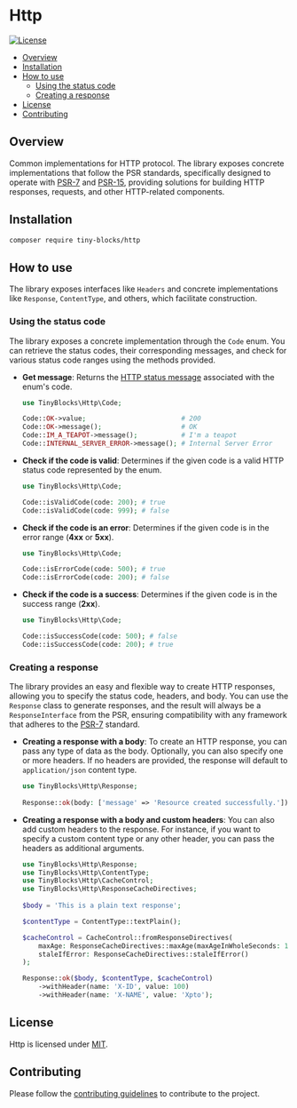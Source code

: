 # Http

[![License](https://img.shields.io/badge/license-MIT-green)](LICENSE)

* [Overview](#overview)
* [Installation](#installation)
* [How to use](#how-to-use)
    * [Using the status code](#status_code)
    * [Creating a response](#response)
* [License](#license)
* [Contributing](#contributing)

<div id='overview'></div> 

## Overview

Common implementations for HTTP protocol. The library exposes concrete implementations that follow the PSR standards,
specifically designed to operate with [PSR-7](https://www.php-fig.org/psr/psr-7)
and [PSR-15](https://www.php-fig.org/psr/psr-15), providing solutions for building HTTP responses, requests, and other
HTTP-related components.

<div id='installation'></div>

## Installation

```bash
composer require tiny-blocks/http
```

<div id='how-to-use'></div>

## How to use

The library exposes interfaces like `Headers` and concrete implementations like `Response`, `ContentType`, and others,
which facilitate construction.

<div id='status_code'></div>

### Using the status code

The library exposes a concrete implementation through the `Code` enum. You can retrieve the status codes, their
corresponding messages, and check for various status code ranges using the methods provided.

- **Get message**: Returns the [HTTP status message](https://developer.mozilla.org/en-US/docs/Web/HTTP/Messages)
  associated with the enum's code.

  ```php
  use TinyBlocks\Http\Code;
  
  Code::OK->value;                        # 200
  Code::OK->message();                    # OK
  Code::IM_A_TEAPOT->message();           # I'm a teapot
  Code::INTERNAL_SERVER_ERROR->message(); # Internal Server Error
  ```

- **Check if the code is valid**: Determines if the given code is a valid HTTP status code represented by the enum.

  ```php
  use TinyBlocks\Http\Code;
  
  Code::isValidCode(code: 200); # true
  Code::isValidCode(code: 999); # false
  ```

- **Check if the code is an error**: Determines if the given code is in the error range (**4xx** or **5xx**).

  ```php
  use TinyBlocks\Http\Code;
  
  Code::isErrorCode(code: 500); # true
  Code::isErrorCode(code: 200); # false
  ```

- **Check if the code is a success**: Determines if the given code is in the success range (**2xx**).

  ```php
  use TinyBlocks\Http\Code;
  
  Code::isSuccessCode(code: 500); # false
  Code::isSuccessCode(code: 200); # true
  ```

<div id='response'></div>

### Creating a response

The library provides an easy and flexible way to create HTTP responses, allowing you to specify the status code,
headers, and body. You can use the `Response` class to generate responses, and the result will always be a
`ResponseInterface` from the PSR, ensuring compatibility with any framework that adheres
to the [PSR-7](https://www.php-fig.org/psr/psr-7) standard.

- **Creating a response with a body**: To create an HTTP response, you can pass any type of data as the body.
  Optionally, you can also specify one or more headers. If no headers are provided, the response will default to
  `application/json` content type.

  ```php
  use TinyBlocks\Http\Response;
    
  Response::ok(body: ['message' => 'Resource created successfully.']);
  ```

- **Creating a response with a body and custom headers**: You can also add custom headers to the response. For instance,
  if you want to specify a custom content type or any other header, you can pass the headers as additional arguments.

  ```php
  use TinyBlocks\Http\Response;
  use TinyBlocks\Http\ContentType;
  use TinyBlocks\Http\CacheControl;
  use TinyBlocks\Http\ResponseCacheDirectives;
    
  $body = 'This is a plain text response';
  
  $contentType = ContentType::textPlain();
  
  $cacheControl = CacheControl::fromResponseDirectives(
      maxAge: ResponseCacheDirectives::maxAge(maxAgeInWholeSeconds: 10000),
      staleIfError: ResponseCacheDirectives::staleIfError()
  );
  
  Response::ok($body, $contentType, $cacheControl)
      ->withHeader(name: 'X-ID', value: 100)
      ->withHeader(name: 'X-NAME', value: 'Xpto');
  ```

<div id='license'></div>

## License

Http is licensed under [MIT](LICENSE).

<div id='contributing'></div>

## Contributing

Please follow the [contributing guidelines](https://github.com/tiny-blocks/tiny-blocks/blob/main/CONTRIBUTING.md) to
contribute to the project.
